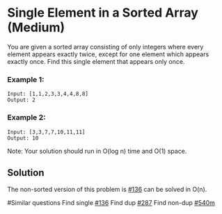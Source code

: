 # Single Element in a Sorted Array (Medium)

You are given a sorted array consisting of only integers where every element appears exactly twice, except for one element which appears exactly once. Find this single element that appears only once.

### Example 1:
```
Input: [1,1,2,3,3,4,4,8,8]
Output: 2
```

### Example 2:
```
Input: [3,3,7,7,10,11,11]
Output: 10
```
 
Note: Your solution should run in O(log n) time and O(1) space.

## Solution
The non-sorted version of this problem is [#136](../p136e/README.md) can be solved in O(n). 

#Similar questions Find single [#136](../p136e/README.md) Find dup [#287](../p287m/README.md) Find non-dup [#540m](../p540m/README.md)
